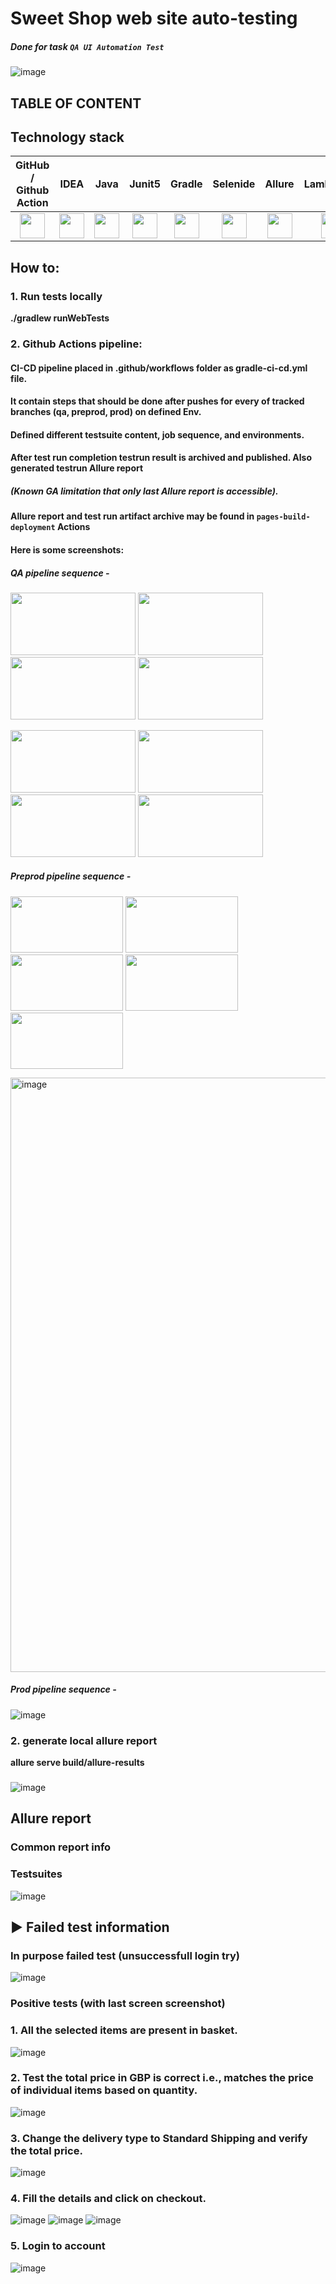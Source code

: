 # Sweet Shop web site auto-testing

##### Done for task `QA UI Automation Test`

![image](https://sweetshop.netlify.app/favicon.png)

## TABLE OF CONTENT

## Technology stack

| GitHub / Github Action | IDEA | Java | Junit5 | Gradle | Selenide | Allure | LambdaTest |                                                                                                      
|:----------------------:|:----:|:----:|:------:|:------:|:--------:|:-------:|:---------:|
|<div align="center"> <img src="https://cdn-icons-png.flaticon.com/512/25/25231.png" width="40" height="40"></div> | <img src="https://user-images.githubusercontent.com/38681283/120561799-e88b6300-c40d-11eb-91ba-d4103ef6d4b5.png" width="40" height="40"> | <img src="https://user-images.githubusercontent.com/38681283/120561837-f7721580-c40d-11eb-8590-7b3b0b5eb50d.png" width="40" height="40"> | <img src="https://user-images.githubusercontent.com/38681283/120562013-43bd5580-c40e-11eb-926f-1b8d3dc9e965.png" width="40" height="40"> | <img src="https://user-images.githubusercontent.com/38681283/120562398-fbeafe00-c40e-11eb-9fe7-3a641bf7115c.png" width="40" height="40"> | <img src="https://user-images.githubusercontent.com/38681283/120562458-1c1abd00-c40f-11eb-8ce8-2eb023f3e24f.png" width="40" height="40"> | <img src="https://user-images.githubusercontent.com/38681283/120562749-b5e26a00-c40f-11eb-91d9-641e254428c9.png" width="40" height="40"> | <img src="https://bitrise-steplib-collection.s3.amazonaws.com/steps/lambdatest-upload/assets/icon.svg" width="40" height="40"> |

## How to:
### 1. Run tests locally

**./gradlew runWebTests**

###

### 2. Github Actions pipeline:
#### CI-CD pipeline placed in .github/workflows folder as gradle-ci-cd.yml file. 
#### It contain steps that should be done after pushes for every of tracked branches (qa, preprod, prod) on defined Env.
#### Defined different testsuite content, job sequence, and environments.
#### After test run completion testrun result is archived and published. Also generated testrun Allure report
##### (Known GA limitation that only last Allure report is accessible).  
#### Allure report and test run artifact archive may be found in `pages-build-deployment` Actions
#### Here is some screenshots:
##### QA pipeline sequence - 
<p align="left">
    <img src="https://github.com/user-attachments/assets/35a39253-7070-400d-b6e0-515d940fa0c9" width="200" height="100">
    <img src="https://github.com/user-attachments/assets/7fa5d8fc-e69a-4f73-94a0-9bb5b8e724a3" width="200" height="100">
    <img src="https://github.com/user-attachments/assets/3712c8a1-b93a-4eae-abe3-8bd07bfacd26" width="200" height="100">
    <img src="https://github.com/user-attachments/assets/1a179892-5a40-4e8d-941c-1f2bd122e571" width="200" height="100">
</p>
<p align="left">
    <img src="https://github.com/user-attachments/assets/7a5d236b-1aab-4509-948c-f1d722e18640" width="200" height="100">
    <img src="https://github.com/user-attachments/assets/49d53fd7-3e3b-45b3-9ba1-9c6a2f86e86f" width="200" height="100">
    <img src="https://github.com/user-attachments/assets/3e7cd927-a822-4002-83ac-6b38feabc2e4" width="200" height="100">
    <img src="https://github.com/user-attachments/assets/18ee2aa2-d07c-423e-a2c8-98f0c54a7a2c" width="200" height="100">    
</p>



##### Preprod pipeline sequence -
<p align="left">
    <img src="https://github.com/user-attachments/assets/bc42ffa0-1e88-48d4-9f00-9966ee6ff573" width="180" height="90">
    <img src="https://github.com/user-attachments/assets/15750577-7b05-4465-bf8e-0bcd7d1479ea" width="180" height="90">
    <img src="https://github.com/user-attachments/assets/5ec0d7bd-6780-4ed6-8a50-fd919e4e9b20" width="180" height="90">
    <img src="https://github.com/user-attachments/assets/12bad319-b8ae-4d1e-85d7-f44ed271931a" width="180" height="90">
    <img src="https://github.com/user-attachments/assets/dfcdcabe-e071-4930-838b-c78ae86d4fe7" width="180" height="90">
</p>

<img width="951" alt="image" src="https://github.com/user-attachments/assets/d46a0826-2d52-4100-9ed2-d089d0763b51">




##### Prod pipeline sequence -



![image](https://github.com/user-attachments/assets/3f435505-c3d0-4111-9367-363898184ed2)

###

### 2. generate local allure report

**allure serve build/allure-results**

###

###

![image](https://github.com/user-attachments/assets/3dc5ea49-22ca-4f7e-a4d9-0c0cc120e2d5)

###

## Allure report

### Common report info

### Testsuites

![image](https://github.com/user-attachments/assets/89551d0b-6e1a-4632-9069-080a6adb3950)

###

## :arrow_forward: Failed test information

### In purpose failed test (unsuccessfull login try)

![image](https://github.com/user-attachments/assets/fc56e307-db23-48c5-8feb-f0098845ab22)

### Positive tests (with last screen screenshot)

### 1. All the selected items are present in basket.

![image](https://github.com/user-attachments/assets/80d09586-308e-4b2e-8ac2-62a41706dad7)

###

### 2. Test the total price in GBP is correct i.e., matches the price of individual items based on quantity.

![image](https://github.com/user-attachments/assets/1bc13509-164c-41d2-9a25-e4d1df627ff2)

###

### 3. Change the delivery type to Standard Shipping and verify the total price.

![image](https://github.com/user-attachments/assets/87171963-64eb-4fde-8606-b014245e6803)

###

### 4. Fill the details and click on checkout.

![image](https://github.com/user-attachments/assets/2776be5a-6655-4058-87b1-d69cdf3e83fb)
![image](https://github.com/user-attachments/assets/a7ba7f0c-e9d8-4e27-a8ef-0af1502234de)
![image](https://github.com/user-attachments/assets/780ba6ee-9342-4747-928f-c7714ce942a3)

###

### 5. Login to account

![image](https://github.com/user-attachments/assets/73c48c18-7a1a-45b5-b90e-6da89f917a99)

###

